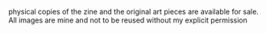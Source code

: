 physical copies of the zine and the original art pieces are available for sale. All images are mine and not to be reused without my explicit permission
